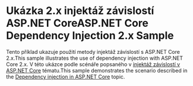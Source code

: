 # <a name="aspnet-core-dependency-injection-2x-sample"></a><span data-ttu-id="f212b-101">Ukázka 2.x injektáž závislostí ASP.NET Core</span><span class="sxs-lookup"><span data-stu-id="f212b-101">ASP.NET Core Dependency Injection 2.x Sample</span></span>

<span data-ttu-id="f212b-102">Tento příklad ukazuje použití metody injektáž závislostí s ASP.NET Core 2.x.</span><span class="sxs-lookup"><span data-stu-id="f212b-102">This sample illustrates the use of dependency injection with ASP.NET Core 2.x.</span></span> <span data-ttu-id="f212b-103">V této ukázce podle scénáře popsaného v [injektáž závislostí v ASP.NET Core](https://docs.microsoft.com/aspnet/core/fundamentals/dependency-injection) tématu.</span><span class="sxs-lookup"><span data-stu-id="f212b-103">This sample demonstrates the scenario described in the [Dependency injection in ASP.NET Core](https://docs.microsoft.com/aspnet/core/fundamentals/dependency-injection) topic.</span></span>
